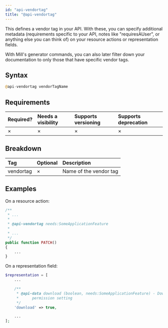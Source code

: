 ```yaml
---
id: "api-vendortag"
title: "@api-vendortag"
---
```


This defines a vendor tag in your API. With these, you can specify additional metadata (requirements specific to your API, notes like "requiresAUser", or anything else you can think of) on your resource actions or representation fields.

With Mill's generator commands, you can also later filter down your documentation to only those that have specific vendor tags.

## Syntax
```php
@api-vendortag vendorTagName
```

## Requirements
| Required? | Needs a visibility | Supports versioning | Supports deprecation |
| :--- | :--- | :--- | :--- |
| × | × | × | × |

## Breakdown
| Tag | Optional | Description |
| :--- | :--- | :--- |
| vendortag | × | Name of the vendor tag |

## Examples
On a resource action:

```php
/**
 * ...
 *
 * @api-vendortag needs:SomeApplicationFeature
 *
 * ...
 */
public function PATCH()
{
    ...
}
```

On a representation field:

```php
$representation = [
    ...

    /**
     * @api-data download (boolean, needs:SomeApplicationFeature) - Download
     *      permission setting
     */
    'download' => true,

    ...
];
```
